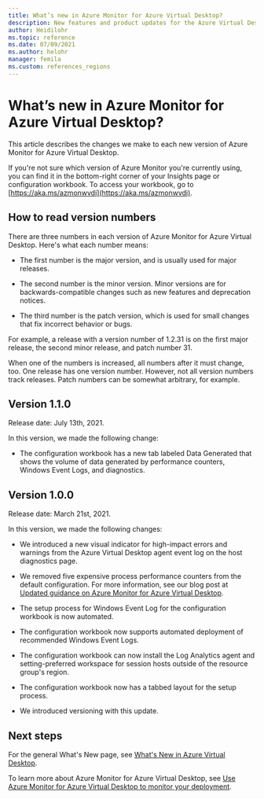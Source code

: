 ```yaml
---
title: What’s new in Azure Monitor for Azure Virtual Desktop?
description: New features and product updates for the Azure Virtual Desktop agent.
author: Heidilohr
ms.topic: reference
ms.date: 07/09/2021
ms.author: helohr
manager: femila
ms.custom: references_regions
---
```

# What’s new in Azure Monitor for Azure Virtual Desktop?

This article describes the changes we make to each new version of Azure Monitor for Azure Virtual Desktop.

If you're not sure which version of Azure Monitor you're currently using, you can find it in the bottom-right corner of your Insights page or configuration workbook. To access your workbook, go to [https://aka.ms/azmonwvdi](https://aka.ms/azmonwvdi).

## How to read version numbers

There are three numbers in each version of Azure Monitor for Azure Virtual Desktop. Here's what each number means:

- The first number is the major version, and is usually used for major releases.

- The second number is the minor version. Minor versions are for backwards-compatible changes such as new features and deprecation notices.

- The third number is the patch version, which is used for small changes that fix incorrect behavior or bugs.

For example, a release with a version number of 1.2.31 is on the first major release, the second minor release, and patch number 31.

When one of the numbers is increased, all numbers after it must change, too. One release has one version number. However, not all version numbers track releases. Patch numbers can be somewhat arbitrary, for example.

## Version 1.1.0
Release date: July 13th, 2021. 

In this version, we made the following change:

- The configuration workbook has a new tab labeled Data Generated that shows the volume of data generated by performance counters, Windows Event Logs, and diagnostics.

## Version 1.0.0

Release date: March 21st, 2021.

In this version, we made the following changes:

- We introduced a new visual indicator for high-impact errors and warnings from the Azure Virtual Desktop agent event log on the host diagnostics page.

- We removed five expensive process performance counters from the default configuration. For more information, see our blog post at [Updated guidance on Azure Monitor for Azure Virtual Desktop](https://techcommunity.microsoft.com/t5/windows-virtual-desktop/updated-guidance-on-azure-monitor-for-wvd/m-p/2236173).

- The setup process for Windows Event Log for the configuration workbook is now automated.

- The configuration workbook now supports automated deployment of recommended Windows Event Logs.

- The configuration workbook can now install the Log Analytics agent and setting-preferred workspace for session hosts outside of the resource group's region.

- The configuration workbook now has a tabbed layout for the setup process.

- We introduced versioning with this update.

## Next steps

For the general What's New page, see [What's New in Azure Virtual Desktop](whats-new.md).

To learn more about Azure Monitor for Azure Virtual Desktop, see [Use Azure Monitor for Azure Virtual Desktop to monitor your deployment](azure-monitor.md).
